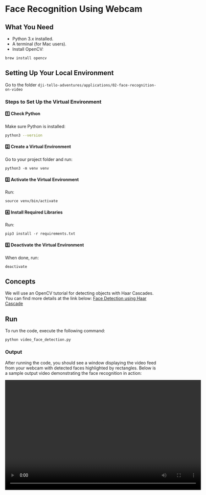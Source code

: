 # Face Recognition Using Webcam

## What You Need
- Python 3.x installed.
- A terminal (for Mac users).
- Install OpenCV:
```
brew install opencv
```

## Setting Up Your Local Environment

Go to the folder `dji-tello-adventures/applications/02-face-recognition-on-video`

### Steps to Set Up the Virtual Environment

#### 1️⃣ **Check Python**
Make sure Python is installed:
```bash
python3 --version
```

#### 2️⃣ Create a Virtual Environment
Go to your project folder and run:
```
python3 -m venv venv
```

#### 3️⃣ Activate the Virtual Environment
Run:
```
source venv/bin/activate
```

#### 4️⃣ Install Required Libraries
Run:
```
pip3 install -r requirements.txt
```

#### 5️⃣ Deactivate the Virtual Environment
When done, run:
```
deactivate
```

## Concepts

We will use an OpenCV tutorial for detecting objects with Haar Cascades. You can find more details at the link below:
[Face Detection using Haar Cascade](./docs/face_detection_using_haar_cascade.md)



## Run

To run the code, execute the following command:
```
python video_face_detection.py
```

### Output

After running the code, you should see a window displaying the video feed from your webcam with detected faces highlighted by rectangles. Below is a sample output video demonstrating the face recognition in action:

<video width="640" height="360" controls>
  <source src="output/sample_output.mp4" type="video/mp4">
  Your browser does not support the video tag.
</video>
